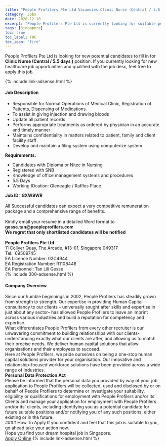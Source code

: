 ```yaml
---
title: "People Profilers Pte Ltd Vacancies Clinic Nurse (Central / 5.5 days )" 
category: Jobs 
date: 2020-12-10 
excerpt: "People Profilers Pte Ltd is currently looking for suitable person to fill in the Clinic Nurse (Central / 5.5 days ) which positioned at Singapore" 
tags: [Singapore] 
toc: true 
toc_label: TOC 
toc_icon: "fire" 
--- 
```


<p>People Profilers Pte Ltd is looking for new potential candidates to fill in for <b>Clinic Nurse (Central / 5.5 days )</b> position. If you currently looking for new healthcare job opportunities and qualified with the job desc, feel free to apply this job.
</p>{% include link-adsense.html %} 
<div><div><div><h4>Job Description</h4></div></div><div><div><span><div><ul><li>Responsible for Normal Operations of Medical Clinic, Registration of Patients, Dispensing of Medications.</li><li>To assist in giving injection and drawing bloods</li><li>Update all patient records</li><li>Performs appropriate treatments as ordered by physician in an accurate and timely manner</li><li>Maintains confidentiality in matters related to patient, family and client facility staff</li><li>Develop and maintain a filing system using computerize system</li></ul><div><strong>Requirements:</strong></div><ul><li>Candidates with Diploma or Nitec in Nursing</li><li>Registered with SNB&#160;</li><li>Knowledge of office management systems and procedures</li><li>5.5 Days</li><li>Working lOcation: Gleneagle / Raffles Place&#160;</li></ul><div><strong>Job ID:&#160; 8XW9WR</strong><br><br>All Successful candidates can expect a very competitive remuneration package and a comprehensive range of benefits.<br><br>Kindly email your resume in a detailed Word format to <strong>gesse.tan@peopleprofilers.com</strong></div><div><div><strong>We regret that only shortlisted candidates will be notified</strong><br>&#160;</div><div><strong>People Profilers Pte Ltd</strong><br>11 Collyer Quay, The Arcade, #13-01, Singapore 049317<br>Tel:&#160; 69509745</div><div>EA Licence Number: 02C4944<br>EA Registration Number: R1108448<br>EA Personnel: Tan Lili Gesse</div></div></div></span></div></div></div> 
{% include 300-adsense.html %} 
<div><div><div><h4>Company Overview</h4></div></div><div><div><span><div><div><div>Since our humble beginnings in 2002, People Profilers has steadily grown from strength to strength. Our expertise in providing Human Capital consultancy to our clients &#8211; universally sought after skills and expertise in just about any sector&#8211; has allowed People Profilers to leave an imprint across various industries and build a reputation for competency and expertise.</div><div>What differentiates People Profilers from every other recruiter is our unwavering commitment to building relationships with our clients- understanding exactly what our clients are after, and allowing us to match their precise needs. We deliver human capital solutions that allow organisations and their employees to succeed.</div><div>Here at People Profilers, we pride ourselves on being a one-stop human capital solutions provider for your organisation. Our innovative and relationship-focused workforce solutions have been provided across a wide range of industries.</div></div><div><strong>Personal Data Protection Act</strong></div><div>Please be informed that the personal data you provided by way of your job application to People Profilers will be collected, used and disclosed by or on behalf of People Profilers to determine or investigate your suitability, eligibility or qualifications for employment with People Profilers and/or its&#8217; Clients and manage your application for employment with People Profilers and/or its&#8217; clients, including identifying you as a potential candidate for future suitable positions and/or notifying you of any such positions, either existing or in the future.</div></div></span></div></div></div> 
#### How To Apply 
If you confident and feel that this job is suitable to you, go ahead take your action now. <br/> 
Hope you find your dream hospital job in Singapore. <br/> 
<a href="https://www.jobstreet.com.my/en/job/clinic-nurse-central-5-5-days-8232890/origin/sg?jobId=jobstreet-sg-job-8232890&sectionRank=19&token=0~a13a66ca-bc96-4e50-9bfd-26f327fbd250&fr=SRP%20View%20In%20New%20Ta" class="btn btn--warning" target="_blank" rel="nofollow noopenner">Apply Online</a> 
{% include link-adsense.html %} 